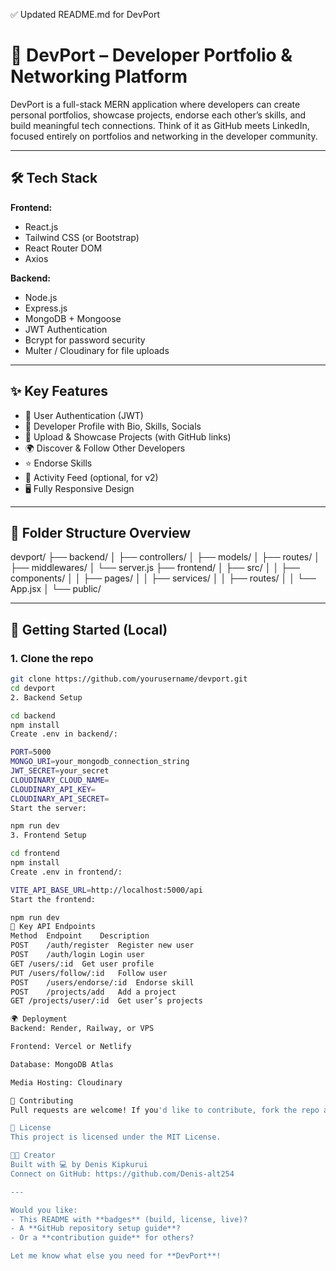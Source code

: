 ✅ Updated README.md for DevPort

# 🚀 DevPort – Developer Portfolio & Networking Platform

DevPort is a full-stack MERN application where developers can create personal portfolios, showcase projects, endorse each other’s skills, and build meaningful tech connections. Think of it as GitHub meets LinkedIn, focused entirely on portfolios and networking in the developer community.

---

## 🛠️ Tech Stack

**Frontend:**
- React.js
- Tailwind CSS (or Bootstrap)
- React Router DOM
- Axios

**Backend:**
- Node.js
- Express.js
- MongoDB + Mongoose
- JWT Authentication
- Bcrypt for password security
- Multer / Cloudinary for file uploads

---

## ✨ Key Features

- 🔐 User Authentication (JWT)
- 👤 Developer Profile with Bio, Skills, Socials
- 📁 Upload & Showcase Projects (with GitHub links)
- 🌍 Discover & Follow Other Developers
- ⭐ Endorse Skills
- 💬 Activity Feed (optional, for v2)
- 🖥️ Fully Responsive Design

---

## 🧱 Folder Structure Overview

devport/
├── backend/
│ ├── controllers/
│ ├── models/
│ ├── routes/
│ ├── middlewares/
│ └── server.js
├── frontend/
│ ├── src/
│ │ ├── components/
│ │ ├── pages/
│ │ ├── services/
│ │ ├── routes/
│ │ └── App.jsx
│ └── public/


---

## 🚀 Getting Started (Local)

### 1. Clone the repo

```bash
git clone https://github.com/yourusername/devport.git
cd devport
2. Backend Setup

cd backend
npm install
Create .env in backend/:

PORT=5000
MONGO_URI=your_mongodb_connection_string
JWT_SECRET=your_secret
CLOUDINARY_CLOUD_NAME=
CLOUDINARY_API_KEY=
CLOUDINARY_API_SECRET=
Start the server:

npm run dev
3. Frontend Setup

cd frontend
npm install
Create .env in frontend/:

VITE_API_BASE_URL=http://localhost:5000/api
Start the frontend:

npm run dev
📡 Key API Endpoints
Method	Endpoint	Description
POST	/auth/register	Register new user
POST	/auth/login	Login user
GET	/users/:id	Get user profile
PUT	/users/follow/:id	Follow user
POST	/users/endorse/:id	Endorse skill
POST	/projects/add	Add a project
GET	/projects/user/:id	Get user’s projects

🌍 Deployment
Backend: Render, Railway, or VPS

Frontend: Vercel or Netlify

Database: MongoDB Atlas

Media Hosting: Cloudinary

🤝 Contributing
Pull requests are welcome! If you'd like to contribute, fork the repo and make your changes on a new branch.

📄 License
This project is licensed under the MIT License.

👨‍💻 Creator
Built with 💻 by Denis Kipkurui
Connect on GitHub: https://github.com/Denis-alt254

---

Would you like:
- This README with **badges** (build, license, live)?
- A **GitHub repository setup guide**?
- Or a **contribution guide** for others?

Let me know what else you need for **DevPort**!